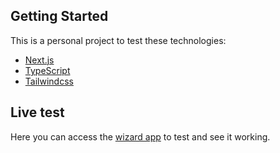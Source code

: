 ## Getting Started

This is a personal project to test these technologies:

* [Next.js](https://nextjs.org/)
* [TypeScript](https://www.typescriptlang.org/)
* [Tailwindcss](https://tailwindcss.com/)

## Live test

Here you can access the [wizard app](https://wizard-app-sigma.vercel.app) to test and see it working. 
